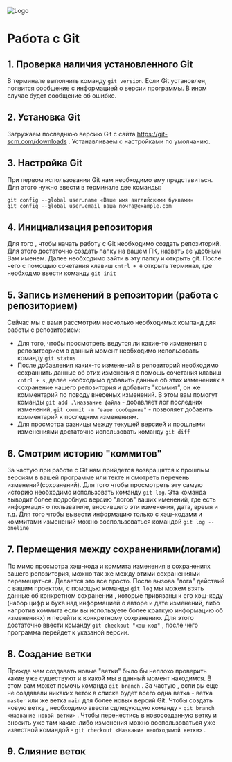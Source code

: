 ![Logo](Git-Logo-1788C.png)
# Работа с Git

## 1. Проверка наличия установленного Git
В терминале выполнить команду `git version`.
Если Git установлен, появится сообщение с информацией о версии программы. В ином случае будет сообщение об ошибке.

## 2. Установка Git
Загружаем последнюю версию Git с сайта https://git-scm.com/downloads .
Устанавливаем с настройками по умолчанию.

## 3. Настройка Git
При первом использовании Git нам необходимо ему представиться. Для этого нужно ввести в терминале две команды: 
```
git config --global user.name «Ваше имя английскими буквами»
git config --global user.email ваша почта@example.com
```

## 4. Инициализация репозитория
Для того , чтобы начать работу с Git необходимо создать репозиторий. Для этого достаточно создать папку на вашем ПК, назвать ее удобным Вам именем. Далее необходимо зайти в эту папку и открыть git. После чего с помощью сочетания клавиш `cntrl + ё` открыть терминал, где необходмо ввести команду `git init` 

## 5. Запись изменений в репозитории (работа с репозиторием)
Сейчас мы с вами рассмотрим несколько необходимых компанд для работы с репозиторием:
* Для того, чтобы просмотреть ведутся ли какие-то изменения с репозитеорием в данный момент необходимо использовать команду `git status`
* После добавления каких-то изменений в репозиторий необходимо сохраннить данные об этих изменения с помощь сочетания клавиш `cntrl + s`, далее необходимо добавить данные об этих изменениях в сохранение нашего репозитория и добавить "коммит", он же комментарий по поводу внесеных изменений. В этом вам помогут команды `git add .\название файла` - добавляет лог последних изменений, `git commit -m "ваше сообщение"` - позволяет добавить комментарий к последним изменениям.
* Для просмотра разницы между текущей версией и прошлыми изменениями достаточно использовать команду `git diff`

## 6. Смотрим историю "коммитов"
За частую при работе с Git нам прийдется возвращятся к прошлым версиям в вашей программе или текте и смотреть перечень изменений(сохранений). Для того чтобы просмотреть эту самую историю необходимо использовать команду `git log`.
Эта команда выводит более подробную версию "логов" ваших именений, где есть информация о пользвателе, вносившего эти изменения, дата, время и т.д. Для того чтобы вывести информацию только с хэш-кодами и коммитами изменений можно воспользоваться командой `git log --oneline` 

## 7. Пермещения между сохранениями(логами)
По мимо просмотра хэш-кода и коммита изменения в сохранениях вашего репозитория, можно так же между этими сохранениями перемещаться. Делается это все просто. После вызова "лога" действий с вашим проектом, с помощью команды `git log` мы можем взять данные об конкретном сохранении , которые привязаны к его хэш-коду (набор цифр и букв над информацией о авторе и дате изменений, либо напротив коммита если вы используете более краткую информацию об изменениях) и перейти к конкретному сохранению. Для этого достаточно ввести команду `git checkout "хэш-код"` , после чего программа перейдет к указаной версии.

## 8. Создание ветки
Прежде чем создавать новые "ветки" было бы неплохо проверить какие уже существуют и в какой мы в данный момент находимся. В этом вам может помочь команда `git branch` . За частую , если вы еще не создавали никаких веток в списке будет всего одна ветка - ветка `master` или же ветка `main` для более новых версий Git. Чтобы создать новую ветку , необходимо ввести сдледующую команду - `git branch <Название новой ветки>` . Чтобы перенестись в новосозданную ветку и вносить уже там какие-либо изменения можно воспользоваться уже известной командой - `git checkout <Название необходимой ветки>` .

## 9. Слияние веток

